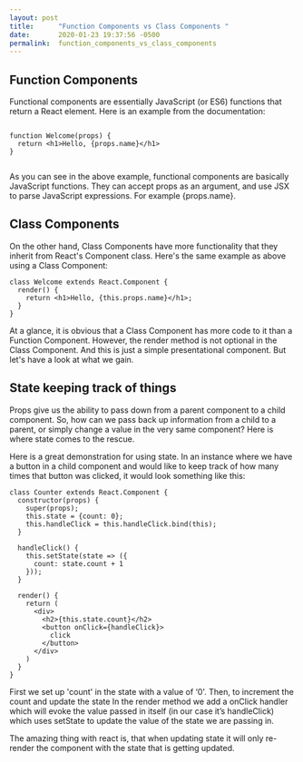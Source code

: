 ```yaml
---
layout: post
title:      "Function Components vs Class Components "
date:       2020-01-23 19:37:56 -0500
permalink:  function_components_vs_class_components
---
```




## Function Components 

Functional components are essentially JavaScript (or ES6) functions that  return a React element. Here is an example from the documentation:

```

function Welcome(props) {
  return <h1>Hello, {props.name}</h1>
}
 
```

As you can see in the above example, functional components are basically JavaScript functions. They can accept props as an argument, and use JSX to parse JavaScript expressions. For example {props.name}.

## Class Components

On the other hand, Class Components have more functionality that they inherit from React's Component class. Here's the same example as above using a Class Component:

```
class Welcome extends React.Component {
  render() {
    return <h1>Hello, {this.props.name}</h1>;
  }
}
```

At a glance, it is obvious that a Class Component has more code to it than a Function Component. However, the render method is not optional in the Class Component. And this is just a simple presentational component. But let's have a look at what we gain. 

## State keeping track of things

Props give us the ability to pass down from a parent component to a child component. So, how can we pass back up information from a child to a parent, or simply change a value in the very same component? Here is where state comes to the rescue.

Here is a great demonstration for using state. In an instance where we have a button in a child component and would like to keep track of how many times that button was clicked, it would look something like this:


```
class Counter extends React.Component {
  constructor(props) {
    super(props);
    this.state = {count: 0};
    this.handleClick = this.handleClick.bind(this);
  }
  
  handleClick() {
    this.setState(state => ({
      count: state.count + 1
    }));
  }
  
  render() {
    return (
      <div>
        <h2>{this.state.count}</h2>
        <button onClick={handleClick}>
          click
        </button>
      </div>
    )
  }
}
```


First we set up 'count' in the state with a value of ‘0'. Then, to increment the count and update the state In the render method we add a onClick handler which will evoke the value passed in itself (in our case it’s handleClick) which uses setState to update the value of the state we are passing in.

 The amazing thing with react is, that when updating state it will only re-render the component with the state that is getting updated.

